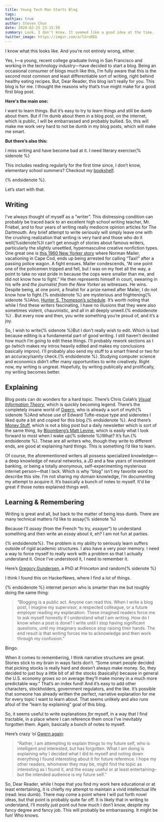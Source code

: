 ```yaml
---
title: Young Tech Man Starts Blog
tags:
mathjax: true
author: Steven Chun
date: 2020-02-25 23:15:50
summary: Look, I don't know. It seemed like a good idea at the time.
twitter_image: https://imgur.com/a/lSruREG
---
```


<p>I know what this looks like. And you’re not entirely wrong, either.</p>
<p>Yes, I—a young, recent college graduate living in San Francisco and working in the technology industry—have decided to start a blog. Being an occasional consumer of blogs much like this, I’m fully aware that this is the second most common and least differentiable sort of writing, right behind healthy eating recipes. But, Dear Reader, this blog isn’t really for you. This blog is for me. I thought the reasons why that’s true might make for a good first blog post.</p>
<p><strong>Here's the main one:</strong></p>
<p>I want to learn things. But it’s easy to try to learn things and still be dumb about them. But if I’m dumb about them in a blog post, on the internet, which is public, I will be embarrassed and probably bullied. So, this will make me work very hard to not be dumb in my blog posts, which will make me smart.</p>
<p><strong><strong>But there’s also this</strong>:</strong></p>
<p>I miss writing and have become bad at it. I need literary exercise{% sidenote %}</p>
<p>This includes reading regularly for the first time since, I don’t know, elementary school summers? Checkout my <a href="https://blog.stevenchun.me/bookshelf/">bookshelf</a>.</p>
<p>{% endsidenote %}.</p>
<p>Let’s start with that.</p>
<h2 id="writing">Writing</h2>
<p>I’ve always thought of myself as a “writer”. This distressing condition can probably be traced back to an excellent high school writing teacher, Mr. Friebel, and to four years of writing really mediocre opinion articles for The Dartmouth. Any brief attempt to write seriously will simply leave one with the crushing realization that writing is very hard and those who do it well{%sidenote%}I can’t get enough of stories about famous writers, particularly the slightly unsettled, hypermasculine creative nonfiction types. One great one is <a href="https://www.newyorker.com/magazine/1960/10/08/massachusetts-vs-mailer">this 1960 New Yorker story</a> where Norman Mailer, vacationing in Cape Cod, ends up being arrested for calling “Taxi!” after a passing police wagon. A fight ensues. Mailer condescends, “At one point one of the policemen tripped and fell, but I was on my feet all the way, a point to take no vast pride in because the cops were smaller than me, and did not know how to fight.” He then represents himself in court, swearing in his wife and <em>the journalist from the New Yorker </em>as witnesses. He wins. Despite being, at one point, a finalist for a prize named after Mailer, I do not know how to fight.{% endsidenote %} are mysterious and frightening{% sidenote %}Also, <a href="https://www.independent.co.uk/arts-entertainment/books/news/hunter-s-thompson-s-daily-routine-was-the-height-of-dissolution-a6798801.html">Hunter S. Thompson’s schedule</a>. It’s worth noting that while I find these writers fascinating, I have no illusions that they were also sometimes violent, chauvinistic, and all in all deeply unwell.{% endsidenote %} . But every now and then, you write something you’re proud of, and it’s a joy.</p>
<p>So, I wish to write{% sidenote %}But I don’t really wish to edit. Which is bad because editing is a fundamental part of good writing. I still haven’t decided how much I’m going to edit these things. I’ll probably rework sections as I go (which makes my intros heavily edited and makes my conclusions basically improv). I’ll probably also send my stuff to a smart friend or two for an accuracy/sanity check.{% endsidenote %}.<strong> </strong>Studying computer science and economics didn’t offer many opportunities to write creatively. Right now, my writing is ungreat. Hopefully, by writing publically and prolifically, my writing becomes better.</p>
<h2 id="explaining">Explaining</h2>
<p>Blog posts can do wonders for a hard topic. There’s Chris Colah’s <a href="https://colah.github.io/posts/2015-09-Visual-Information/"><em>Visual Information Theory</em></a>, which is quickly becoming legend. There’s the completely insane world of <a href="https://www.gwern.net/">Gwern</a>, who is already a sort of myth{% sidenote %}And whose use of Edward Tufte-esque type and sidenotes I liked quite a bit and copied for this blog.{% endsidenote %}. And there’s <a href="http://link.mail.bloombergbusiness.com/join/4wm/moneystuff-signup&amp;hash=54223001ca3ffcf40f2629c25acea67a">Money Stuff</a>, which is not a blog post but a daily newsletter which is sort of the same thing, by <a href="https://www.bloomberg.com/opinion/authors/ARbTQlRLRjE/matthew-s-levine">Bloomberg’s Matt Levine</a>, which is easily what I look forward to most when I wake up{% sidenote %}What? It’s fun.{% endsidenote %}. These are all writers who, though they write to different ends, are good at explaining hard things. This is something I’d like to learn.</p>
<p>Of course, the aforementioned writers all possess specialized knowledge—a deep knowledge of neural networks, a JD and a few years of investment banking, or being a totally anonymous, self-experimenting mysterious internet person—that I lack. Which is why “blog” isn’t my favorite word to describe this site. I’m not sharing my domain knowledge, I’m documenting my attempt to acquire it. It’s basically a bunch of notes to myself. It'd be great if those notes explained things well.</p>
<h2 id="learning-remembering">Learning &amp; Remembering</h2>
<p>Writing is great and all, but back to the matter of being less dumb. There are many technical matters I’d like to assay{% sidenote %}</p>
<p>Because I’ll <em>assay </em>(from the French “to try, <em>essayer</em>”) to understand something and then write an <em>essay </em>about it, eh? I am not fun at parties.</p>
<p>{% endsidenote%}. The problem is my ability to seriously learn suffers outside of rigid academic structures. I also have a very poor memory. I need a way to force myself to really work with a problem so that I actually understand it. Once I’ve understood it, I need to remember it.</p>
<p>Here’s <a href="http://gregorygundersen.com/blog/2020/01/12/why-research-blog/">Gregory Gundersen</a>, a PhD at Princeton and random{% sidenote %}</p>
<p>I think I found this on HackerNews, where I find a lot of things.</p>
<p>{% endsidenote %} internet person who is smarter than me but roughly doing the same thing:</p>
<blockquote>“Blogging is a public act. Anyone can read this. When I write a blog post, I imagine my supervisor, a respected colleague, or a future employer reading my explanation. These imagined readers force me to ask myself honestly if I understand what I am writing. How do I know when a post is done? I write until I stop having significant questions, until my imaginary audience stop raising their hands. The end result is that writing forces me to acknowledge and then work through my confusion.”</blockquote>
<p>Bingo.</p>
<p>When it comes to remembering, I think narrative structures are great. Stories stick to my brain in ways facts don’t. “Some smart people decided that picking stocks is really hard and doesn’t always make money. So, they decided to just buy a little bit of all the stocks (basically) because in general the U.S. economy grows so on average they’ll make money in a much more predictable way.” That’s an index fund! And it’s easy to add other characters, stockholders, government regulators, and the like. It’s possible that someone has already written the perfect, narrative explanation for me for every topic I want to learn about. That seems unlikely and also runs afoul of the “learn by explaining” goal of this blog.</p>
<p>So, it seems useful to write explanations <em>for</em> myself, in a way that I find tractable, in a place where I can reference them once I’ve inevitably forgotten them. Again, basically a bunch of notes to myself.</p>
<p>Here’s crazy ‘ol <a href="https://www.gwern.net/About">Gwern again</a>:</p>
<blockquote>“Rather, I am attempting to explain things to my future self, who is intelligent and interested, but has forgotten. What I am doing is explaining why I decided what I did to myself and noting down everything I found interesting about it for future reference. I hope my other readers, whomever they may be, might find the topic as interesting as I found it, and the essay useful or at least entertaining–but the intended audience is my future self.”</blockquote>
<p>So, Dear Reader, while I hope that you find my work here educational or at least entertaining, it is chiefly my attempt to maintain a vivid intellectual life (read: less dumb). There may come a point where I will put forth novel ideas, but that point is probably quite far off. It is likely that in writing to understand, I’ll mostly just point out how much I don’t know, despite my fancy degree and fancy job. This will probably be embarrassing. It might be fun! Who knows.</p>
